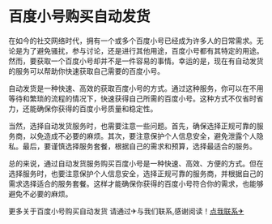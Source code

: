 # 百度小号购买自动发货

在如今的社交网络时代，拥有一个或多个百度小号已经成为许多人的日常需求。无论是为了避免骚扰，参与讨论，还是进行其他用途，百度小号都有其特定的用途。然而，要获取一个百度小号却并不是一件容易的事情。幸运的是，现在有自动发货的服务可以帮助你快速获取自己需要的百度小号。

自动发货是一种快速、高效的获取百度小号的方式。通过这种服务，你可以在不用等待和繁琐的流程的情况下，快速获得自己所需的百度小号。这种方式不仅省时省力，还能确保你获得的百度小号质量和稳定性。

当然，选择自动发货服务时，也需要注意一些问题。首先，确保选择正规可靠的服务商，以免造成不必要的麻烦。其次，要注意保护个人信息安全，避免泄露个人隐私。最后，要谨慎选择服务套餐，根据自己的需求和预算，选择最适合的服务。

总的来说，通过自动发货服务购买百度小号是一种快速、高效、方便的方式。但在选择服务时，也要注意保护个人信息安全，选择正规可靠的服务商，并根据自己的需求选择适合的服务套餐。这样才能确保你获得的百度小号符合你的需求，也能够避免不必要的麻烦。

更多关于百度小号购买自动发货 请通过✈与我们联系,感谢阅读！[点我联系✈](https://auth.G208.com)